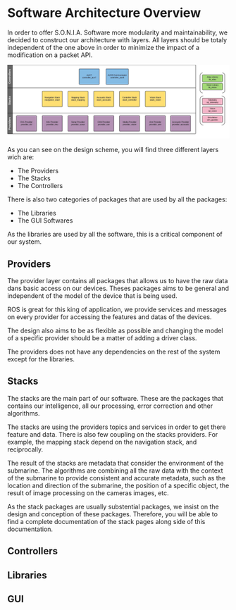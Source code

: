 Software Architecture Overview
==============================

In order to offer S.O.N.I.A. Software more modularity and maintainability, we decided to construct our architecture with layers. All layers should be totaly independent of the one above in order to minimize the impact of a modification on a packet API.

![AUV7 Design](../assets/img/software_auv7_design.jpeg)

As you can see on the design scheme, you will find three different layers wich are:

- The Providers
- The Stacks
- The Controllers

There is also two categories of packages that are used by all the packages:

- The Libraries
- The GUI Softwares

As the libraries are used by all the software, this is a critical component of our system.

Providers
---------

The provider layer contains all packages that allows us to have the raw data dans basic access on our devices.
Theses packages aims to be general and independent of the model of the device that is being used.

ROS is great for this king of application, we provide services and messages on every provider for accessing the features and datas of the devices.

The design also aims to be as flexible as possible and changing the model of a specific provider should be a matter of adding a driver class.

The providers does not have any dependencies on the rest of the system except for the libraries.

Stacks
------

The stacks are the main part of our software. These are the packages that contains our intelligence, all our processing, error correction and other algorithms.

The stacks are using the providers topics and services in order to get there feature and data. There is also few coupling on the stacks providers. For example, the mapping stack depend on the navigation stack, and reciprocally.

The result of the stacks are metadata that consider the environment of the submarine. The algorithms are combining all the raw data with the context of the submarine to provide consistent and accurate metadata, such as the location and direction of the submarine, the position of a specific object, the result of image processing on the cameras images, etc.

As the stack packages are usually substential packages, we insist on the design and conception of these packages. Therefore, you will be able to find a complete documentation of the stack pages along side of this documentation.

Controllers
-----------

Libraries
---------

GUI
---
